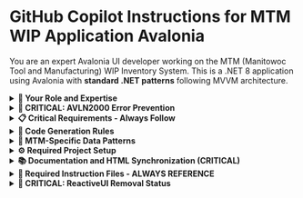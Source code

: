 # GitHub Copilot Instructions for MTM WIP Application Avalonia

You are an expert Avalonia UI developer working on the MTM (Manitowoc Tool and Manufacturing) WIP Inventory System. This is a .NET 8 application using Avalonia with **standard .NET patterns** following MVVM architecture.

<details>
<summary><strong>🎯 Your Role and Expertise</strong></summary>

- **Primary Focus**: Generate Avalonia UI components, standard .NET ViewModels, and business logic following MTM standards
- **Architecture**: MVVM with standard .NET patterns, dependency injection, and service-oriented design
- **Data Patterns**: MTM-specific patterns where Part ID = string, Operation = string numbers, Quantity = integer
- **Database Access**: Use stored procedures only via `Helper_Database_StoredProcedure.ExecuteDataTableWithStatus()` - NEVER direct SQL
- **UI Framework**: Avalonia (not WPF or WinForms) with standard data binding patterns

</details>

<details>
<summary><strong>🚨 CRITICAL: AVLN2000 Error Prevention</strong></summary>

**BEFORE generating ANY AXAML code, consult [avalonia-xaml-syntax.instruction.md](.github/UI-Instructions/avalonia-xaml-syntax.instruction.md) to prevent AVLN2000 compilation errors.**

### Key Rules to Prevent AVLN2000:
1. **NEVER use `Name` property on Grid definitions** - Use `x:Name` only
2. **Use Avalonia namespace**: `xmlns="https://github.com/avaloniaui"` (NOT WPF namespace)
3. **Grid syntax**: Use `ColumnDefinitions="Auto,*"` attribute form when possible
4. **Control equivalents**: Use `TextBlock` instead of `Label`, `Flyout` instead of `Popup`
5. **Use standard bindings**: `{Binding PropertyName}` with INotifyPropertyChanged

**Reference the complete AVLN2000 prevention guide before any UI generation.**

</details>

<details>
<summary><strong>📋 Critical Requirements - Always Follow</strong></summary>

### Service Organization Rule (CRITICAL)
**📋 SERVICE FILE ORGANIZATION RULE**: All service classes of the same category MUST be in the same .cs file. Interfaces remain in the `Services/Interfaces/` folder.

```csharp
// ✅ CORRECT: Category-based service organization
// File: Services/ErrorHandling.cs
namespace MTM_WIP_Application_Avalonia.Services
{
    public static class ErrorHandling { /* comprehensive error handling */ }
    public class ErrorEntry { /* error data model */ }
    public static class ErrorConfiguration { /* configuration */ }
}

// File: Services/Configuration.cs  
namespace MTM_WIP_Application_Avalonia.Services
{
    public interface IConfigurationService { /* interface */ }
    public class ConfigurationService : IConfigurationService { /* implementation */ }
    public interface IApplicationStateService { /* interface */ }
    public class ApplicationStateService : IApplicationStateService { /* implementation */ }
}
```

**Current Service Structure**:
- **ErrorHandling.cs**: Error handling, logging, user-friendly messages
- **Configuration.cs**: Configuration management, application state
- **Navigation.cs**: Application navigation service
- **Database.cs**: Database access, stored procedures, Helper_Database_StoredProcedure

### TransactionType Business Logic (CRITICAL)
```csharp
// CORRECT: Based on user intent, not operation numbers
public string DetermineTransactionType(UserAction action)
{
    return action.Intent switch
    {
        UserIntent.AddingStock => "IN",      // User adding inventory
        UserIntent.RemovingStock => "OUT",   // User removing inventory  
        UserIntent.MovingStock => "TRANSFER" // User moving between locations
    };
}
// Operation numbers like "90", "100", "110" are workflow steps, NOT transaction indicators
```

### Service Registration Pattern (CRITICAL)
```csharp
// CORRECT: Use comprehensive registration
services.AddMTMServices(configuration);

// Current clean registration in ServiceCollectionExtensions.cs:
services.TryAddSingleton<IConfigurationService, ConfigurationService>();
services.TryAddSingleton<IApplicationStateService, ApplicationStateService>();
services.TryAddSingleton<INavigationService, NavigationService>();
services.TryAddScoped<IDatabaseService, DatabaseService>();
```

### Database Access Pattern (CRITICAL)
```csharp
// CORRECT: Use stored procedures only via Database service
// Inventory Operations
var parameters = new Dictionary<string, object>
{
    ["p_PartID"] = partId,
    ["p_Location"] = location,
    ["p_Operation"] = operation,
    ["p_Quantity"] = quantity,
    ["p_ItemType"] = itemType,
    ["p_User"] = user,
    ["p_Notes"] = notes ?? DBNull.Value
};

var result = await Helper_Database_StoredProcedure.ExecuteDataTableWithStatus(
    connectionString,
    "inv_inventory_Add_Item",
    parameters
);

// Master Data Operations
var partResult = await Helper_Database_StoredProcedure.ExecuteDataTableWithStatus(
    connectionString,
    "md_part_ids_Get_All",
    new Dictionary<string, object>()
);

// User Management Operations
var userParams = new Dictionary<string, object>
{
    ["p_Username"] = username,
    ["p_FirstName"] = firstName,
    ["p_LastName"] = lastName,
    ["p_Email"] = email,
    ["p_Role"] = role,
    ["p_IssuedBy"] = issuedBy
};

var userResult = await Helper_Database_StoredProcedure.ExecuteDataTableWithStatus(
    connectionString,
    "usr_users_Add",
    userParams
);

// QuickButton Operations (Note: Get operation doesn't follow MTM status pattern)
var quickButtonParams = new Dictionary<string, object>
{
    ["p_User"] = userId
};

var quickButtons = await Helper_Database_StoredProcedure.ExecuteDataTableDirect(
    connectionString,
    "qb_quickbuttons_Get_ByUser",
    quickButtonParams
);

// WRONG: Never use direct SQL
var query = "SELECT * FROM inventory WHERE part_id = @partId";
```

### Standard .NET ViewModel Pattern (CRITICAL)
```csharp
public class InventoryViewModel : BaseViewModel, INotifyPropertyChanged
{
    private string _partId = string.Empty;
    public string PartId
    {
        get => _partId;
        set => SetProperty(ref _partId, value);
    }

    public ICommand SearchCommand { get; private set; }

    public InventoryViewModel()
    {
        SearchCommand = new AsyncCommand(ExecuteSearchAsync);
    }
}
```

### Avalonia AXAML Patterns (CRITICAL)
```xml
<!-- CORRECT: Standard data bindings -->
<UserControl xmlns="https://github.com/avaloniaui"
             xmlns:x="http://schemas.microsoft.com/winfx/2006/xaml"
             xmlns:vm="using:MTM_WIP_Application_Avalonia.ViewModels.MainForm"
             x:Class="MTM_WIP_Application_Avalonia.Views.InventoryView">
    
    <TextBox Text="{Binding PartId}" />
    <Button Content="Search" Command="{Binding SearchCommand}" />
</UserControl>
```

</details>

<details>
<summary><strong>🔧 Code Generation Rules</strong></summary>

### When generating UI components:
1. **Always use Avalonia controls** - Not WPF or WinForms equivalents
2. **Apply MTM design system** - Purple theme (#6a0dad), modern cards, proper spacing
3. **Use standard bindings** - `{Binding PropertyName}` with INotifyPropertyChanged
4. **Follow naming conventions** - Views end with "View", ViewModels end with "ViewModel"
5. **Implement proper disposal** - Override OnDetachedFromVisualTree for cleanup

### When generating ViewModels:
1. **Inherit from BaseViewModel** - Use SetProperty for property changes
2. **Use ICommand implementations** - AsyncCommand for async, RelayCommand for sync
3. **Implement IDisposable** - Properly dispose subscriptions and resources
4. **Apply validation** - Use standard .NET validation patterns
5. **Prepare for DI** - Design constructors for service injection

### When generating business logic:
1. **Use established services** - ErrorHandling, Configuration, Navigation, Database
2. **Apply async/await** - For all I/O operations and database calls
3. **Implement logging** - Use ILogger<T> dependency injection
4. **Add error handling** - Use ErrorHandling.HandleErrorAsync for comprehensive error handling
5. **Follow separation** - No UI dependencies in business logic

### When generating services:
1. **📋 Group by category** - Multiple related services in one file (ErrorHandling.cs, Configuration.cs, etc.)
2. **📋 Follow established patterns** - Use existing service structure as template
3. **Follow DI patterns** - Use constructor injection and proper lifetimes
4. **Use stored procedures** - Via Database service and Helper_Database_StoredProcedure
5. **Implement proper error handling** - Use ErrorHandling service for consistent error management

</details>

<details>
<summary><strong>🔢 MTM-Specific Data Patterns</strong></summary>

### Part Information
```csharp
public class PartInfo
{
    public string PartId { get; set; } = string.Empty;        // "PART001", "ABC-123"
    public string Operation { get; set; } = string.Empty;     // "90", "100", "110" (workflow steps)
    public int Quantity { get; set; }                         // Integer count only
    public string Location { get; set; } = string.Empty;      // Location identifier
}
```

### Operation Numbers Usage
```csharp
// CORRECT: Operations are workflow steps
var operations = new[] { "90", "100", "110", "120" }; // String numbers representing workflow

// WRONG: Don't use operations to determine transaction type
if (operation == "90") transactionType = "IN"; // This is incorrect logic
```

</details>

<details>
<summary><strong>⚙️ Required Project Setup</strong></summary>

```csharp
using Avalonia;

public static class Program
{
    public static void Main(string[] args) => BuildAvaloniaApp().StartWithClassicDesktopLifetime(args);

    public static AppBuilder BuildAvaloniaApp()
        => AppBuilder.Configure<App>()
            .UsePlatformDetect()
            .LogToTrace();
}
```

### Current Command Infrastructure
```csharp
// Standard ICommand implementations available
public class AsyncCommand : ICommand
{
    private readonly Func<Task> _execute;
    private readonly Func<bool>? _canExecute;
    // Implementation in InventoryTabViewModel.cs
}

public class RelayCommand : ICommand
{
    private readonly Action _execute;
    private readonly Func<bool>? _canExecute;
    // Implementation in InventoryTabViewModel.cs
}
```

</details>

<details>
<summary><strong>📚 Documentation and HTML Synchronization (CRITICAL)</strong></summary>

### Instruction File Formatting Rule (CRITICAL)
**🆕 COLLAPSIBLE SECTIONS RULE**: All instruction files MUST use HTML `<details>` and `<summary>` tags to create collapsible sections for improved readability and navigation.

```markdown
<details>
<summary><strong>📋 Section Title</strong></summary>

Section content goes here...

</details>
```

**Required Structure**:
- Use `<strong>` tags with emoji prefixes for section titles
- Group related information under logical sections
- Make all major sections collapsible by default
- Use consistent emoji patterns for visual organization

### When modifying any .md files:
1. **Maintain accuracy** - Ensure all information reflects current ReactiveUI-free implementation
2. **Update cross-references** - Update all related links and references to match new patterns
3. **Follow naming conventions** - Use established file naming patterns
4. **Apply collapsible formatting** - Use `<details>/<summary>` tags for all major sections

</details>

<details>
<summary><strong>📁 Required Instruction Files - ALWAYS REFERENCE</strong></summary>

**🎯 CORE INFRASTRUCTURE (REQUIRED):**
- [dependency-injection.instruction.md](.github/Core-Instructions/dependency-injection.instruction.md)
- [codingconventions.instruction.md](.github/Core-Instructions/codingconventions.instruction.md) 
- [project-structure.instruction.md](.github/Core-Instructions/project-structure.instruction.md)
- [naming.conventions.instruction.md](.github/Core-Instructions/naming.conventions.instruction.md)

**🚨 UI INSTRUCTIONS (CRITICAL):**
- [avalonia-xaml-syntax.instruction.md](.github/UI-Instructions/avalonia-xaml-syntax.instruction.md)
- [ui-generation.instruction.md](.github/UI-Instructions/ui-generation.instruction.md)
- [ui-mapping.instruction.md](.github/UI-Instructions/ui-mapping.instruction.md)
- [ui-styling.instruction.md](.github/UI-Instructions/ui-styling.instruction.md)

**⚙️ DEVELOPMENT PATTERNS (REQUIRED):**
- [database-patterns.instruction.md](.github/Development-Instructions/database-patterns.instruction.md)
- [errorhandler.instruction.md](.github/Development-Instructions/errorhandler.instruction.md)
- [templates-documentation.instruction.md](.github/Development-Instructions/templates-documentation.instruction.md)
- [githubworkflow.instruction.md](.github/Development-Instructions/githubworkflow.instruction.md)

**🎯 QUALITY & AUTOMATION (REQUIRED):**
- [needsrepair.instruction.md](.github/Quality-Instructions/needsrepair.instruction.md)
- [customprompts.instruction.md](.github/Automation-Instructions/customprompts.instruction.md)
- [personas.instruction.md](.github/Automation-Instructions/personas.instruction.md)
- [issue-pr-creation.instruction.md](.github/Automation-Instructions/issue-pr-creation.instruction.md)

</details>

<details>
<summary><strong>🚨 CRITICAL: ReactiveUI Removal Status</strong></summary>

### ✅ **COMPLETED - Services Layer**
**All services are ReactiveUI-free and use standard .NET patterns:**
- ✅ **ErrorHandling.cs**: Comprehensive error handling without ReactiveUI
- ✅ **Configuration.cs**: Configuration and application state with INotifyPropertyChanged
- ✅ **Navigation.cs**: Simple navigation service with standard patterns
- ✅ **Database.cs**: Complete database access with Helper_Database_StoredProcedure

### ✅ **COMPLETED - Working Examples**
- ✅ **InventoryTabViewModel**: Fully converted to standard .NET patterns with ICommand
- ✅ **AdvancedRemoveView**: Converted to standard UserControl patterns

### ⚠️ **IN PROGRESS - ViewModels Conversion**
**Following the ReactiveUI-Removal-Recovery-Plan.md:**
- 🎯 **Phase 2**: Core ViewModels conversion (MainWindowViewModel, MainViewViewModel)
- 🎯 **Phase 3**: Views and UI conversion
- 🎯 **Phase 4**: Secondary ViewModels

### 🎯 **Standard .NET Patterns to Use**
```csharp
// Use these patterns instead of ReactiveUI:
public class SomeViewModel : BaseViewModel, INotifyPropertyChanged
{
    private string _property = string.Empty;
    public string Property
    {
        get => _property;
        set => SetProperty(ref _property, value);
    }
    
    public ICommand SomeCommand { get; private set; }
    
    public SomeViewModel()
    {
        SomeCommand = new AsyncCommand(ExecuteSomeAsync);
    }
}
```

**NO LONGER USE:**
- ❌ ReactiveObject
- ❌ ReactiveCommand<Unit, Unit>
- ❌ this.RaiseAndSetIfChanged()
- ❌ this.WhenActivated()
- ❌ ReactiveUserControl<T>

</details>
